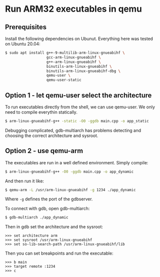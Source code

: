
# Run ARM32 executables in qemu

## Prerequisites

Install the following dependencies on Ubunut. Everything here was tested on Ubuntu 20.04:
```bash
$ sudo apt install g++-9-multilib-arm-linux-gnueabihf \ 
                   gcc-arm-linux-gnueabihf \
                   g++-arm-linux-gnueabihf \
                   binutils-arm-linux-gnueabihf \
                   binutils-arm-linux-gnueabihf-dbg \
                   qemu-user \
                   qemu-user-static
```

## Option 1 - let qemu-user select the architecture

To run executables directly from the shell, we can use qemu-user. We only need to compile everythin statically.
``` bash
$ arm-linux-gnueabihf-g++ -static -O0 -ggdb main.cpp -o app_static
```
Debugging complicated, gdb-multiarch has problems detecting and choosing the correct architecture and sysroot.

## Option 2 - use qemu-arm

The executables are run in a well defined environment. Simply compile:
``` bash
$ arm-linux-gnueabihf-g++ -O0 -ggdb main.cpp -o app_dynamic
```
And then run it like:
``` bash
$ qemu-arm -L /usr/arm-linux-gnueabihf -g 1234 ./app_dynamic
```
Where ``-g`` defines the port of the gdbserver.

To connect with gdb, open gdb-multiarch:

```bash
$ gdb-multiarch ./app_dynamic
```

Then in gdb set the architecture and the sysroot:
``` gdb
>>> set architecture arm
>>> set sysroot /usr/arm-linux-gnueabihf
>>> set so-lib-search-path /usr/arm-linux-gnueabihf/lib
```

Then you can set breakpoints and run the executable:
``` gdb
>>> b main
>>> target remote :1234
>>> c
```
